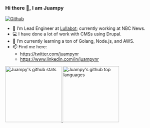 ### Hi there 👋, I am Juampy

[![Github](https://img.shields.io/github/followers/juampynr?label=Follow&style=social)](https://github.com/juampynr)

- 🔭 I’m Lead Engineer at [Lullabot](https://www.lullabot.com/about/juampy-nr); currently working at NBC News.
- 💻 I have done a lot of work with CMSs using Drupal.
- 🌱 I’m currently learning a ton of Golang, Node.js, and AWS.
- 📫 Find me here:
  - https://twitter.com/juampynr
  - https://www.linkedin.com/in/juampynr

<a href="https://github.com/juampynr">
  <img height="180em" src="https://github-readme-stats-git-masterrstaa-rickstaa.vercel.app/api?username=juampynr&&show_icons=true&theme=dark" alt="Juampy's github stats" />
  <img height="180em" src="https://github-readme-stats-git-masterrstaa-rickstaa.vercel.app/api/top-langs/?username=juampynr&theme=merko&layout=compact" alt="Juampy's github top languages" />
</a>
<br/>

<!--
**juampynr/juampynr** is a ✨ _special_ ✨ repository because its `README.md` (this file) appears on your GitHub profile.

Here are some ideas to get you started:

- 🔭 I’m currently working on ...
- 🌱 I’m currently learning ...
- 👯 I’m looking to collaborate on ...
- 🤔 I’m looking for help with ...
- 💬 Ask me about ...
- 📫 How to reach me: ...
- 😄 Pronouns: ...
- ⚡ Fun fact: ...
-->
